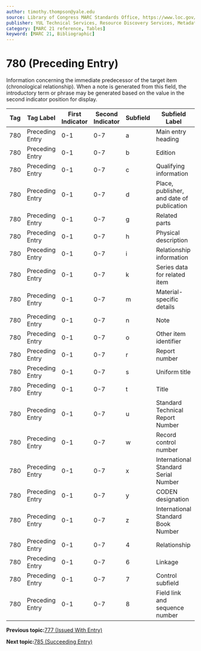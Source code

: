 ```yaml
---
author: timothy.thompson@yale.edu
source: Library of Congress MARC Standards Office, https://www.loc.gov/marc/bibliographic/bd780.html
publisher: YUL Technical Services, Resource Discovery Services, Metadata Services Unit
category: [MARC 21 reference, Tables]
keyword: [MARC 21, Bibliographic]
---
```


# 780 \(Preceding Entry\)

Information concerning the immediate predecessor of the target item \(chronological relationship\). When a note is generated from this field, the introductory term or phrase may be generated based on the value in the second indicator position for display.

|Tag|Tag Label|First Indicator|Second Indicator|Subfield|Subfield Label|Repeatable|
|---|---------|---------------|----------------|--------|--------------|----------|
|780|Preceding Entry|0-1|0-7|a|Main entry heading|F|
|780|Preceding Entry|0-1|0-7|b|Edition|F|
|780|Preceding Entry|0-1|0-7|c|Qualifying information|F|
|780|Preceding Entry|0-1|0-7|d|Place, publisher, and date of publication|F|
|780|Preceding Entry|0-1|0-7|g|Related parts|T|
|780|Preceding Entry|0-1|0-7|h|Physical description|F|
|780|Preceding Entry|0-1|0-7|i|Relationship information|T|
|780|Preceding Entry|0-1|0-7|k|Series data for related item|T|
|780|Preceding Entry|0-1|0-7|m|Material-specific details|F|
|780|Preceding Entry|0-1|0-7|n|Note|T|
|780|Preceding Entry|0-1|0-7|o|Other item identifier|T|
|780|Preceding Entry|0-1|0-7|r|Report number|T|
|780|Preceding Entry|0-1|0-7|s|Uniform title|F|
|780|Preceding Entry|0-1|0-7|t|Title|F|
|780|Preceding Entry|0-1|0-7|u|Standard Technical Report Number|F|
|780|Preceding Entry|0-1|0-7|w|Record control number|T|
|780|Preceding Entry|0-1|0-7|x|International Standard Serial Number|F|
|780|Preceding Entry|0-1|0-7|y|CODEN designation|F|
|780|Preceding Entry|0-1|0-7|z|International Standard Book Number|T|
|780|Preceding Entry|0-1|0-7|4|Relationship|T|
|780|Preceding Entry|0-1|0-7|6|Linkage|F|
|780|Preceding Entry|0-1|0-7|7|Control subfield|F|
|780|Preceding Entry|0-1|0-7|8|Field link and sequence number|T|

**Previous topic:**[777 \(Issued With Entry\)](../tables/777_bib_table.md)

**Next topic:**[785 \(Succeeding Entry\)](../tables/785_bib_table.md)

